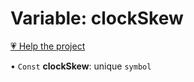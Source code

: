 # Variable: clockSkew

[💗 Help the project](https://github.com/sponsors/panva)

• `Const` **clockSkew**: unique `symbol`
